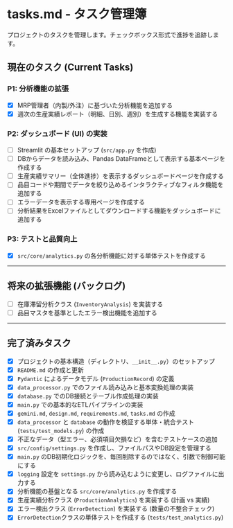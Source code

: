 # tasks.md - タスク管理簿

プロジェクトのタスクを管理します。チェックボックス形式で進捗を追跡します。

## 現在のタスク (Current Tasks)

### P1: 分析機能の拡張
- [x] MRP管理者（内製/外注）に基づいた分析機能を追加する
- [x] 週次の生産実績レポート（明細、日別、週別）を生成する機能を実装する

### P2: ダッシュボード (UI) の実装
- [ ] Streamlit の基本セットアップ (`src/app.py` を作成)
- [ ] DBからデータを読み込み、Pandas DataFrameとして表示する基本ページを作成する
- [ ] 生産実績サマリー（全体進捗）を表示するダッシュボードページを作成する
- [ ] 品目コードや期間でデータを絞り込めるインタラクティブなフィルタ機能を追加する
- [ ] エラーデータを表示する専用ページを作成する
- [ ] 分析結果をExcelファイルとしてダウンロードする機能をダッシュボードに追加する

### P3: テストと品質向上
- [x] `src/core/analytics.py` の各分析機能に対する単体テストを作成する

---
## 将来の拡張機能 (バックログ)

- [ ] 在庫滞留分析クラス (`InventoryAnalysis`) を実装する
- [ ] 品目マスタを基準としたエラー検出機能を追加する

---

## 完了済みタスク

- [x] プロジェクトの基本構造（ディレクトリ、`__init__.py`）のセットアップ
- [x] `README.md` の作成と更新
- [x] `Pydantic` によるデータモデル (`ProductionRecord`) の定義
- [x] `data_processor.py` でのファイル読み込みと基本変換処理の実装
- [x] `database.py` でのDB接続とテーブル作成処理の実装
- [x] `main.py` での基本的なETLパイプラインの実装
- [x] `gemini.md`, `design.md`, `requirements.md`, `tasks.md` の作成
- [x] `data_processor` と `database` の動作を検証する単体・統合テスト (`tests/test_models.py`) の作成
- [x] 不正なデータ（型エラー、必須項目欠損など）を含むテストケースの追加
- [x] `src/config/settings.py` を作成し、ファイルパスやDB設定を管理する
- [x] `main.py` のDB初期化ロジックを、毎回削除するのではなく、引数で制御可能にする
- [x] `logging` 設定を `settings.py` から読み込むように変更し、ログファイルに出力する
- [x] 分析機能の基盤となる `src/core/analytics.py` を作成する
- [x] 生産実績分析クラス (`ProductionAnalytics`) を実装する (計画 vs 実績)
- [x] エラー検出クラス (`ErrorDetection`) を実装する (数量の不整合チェック)
- [x] `ErrorDetection`クラスの単体テストを作成する (`tests/test_analytics.py`)
